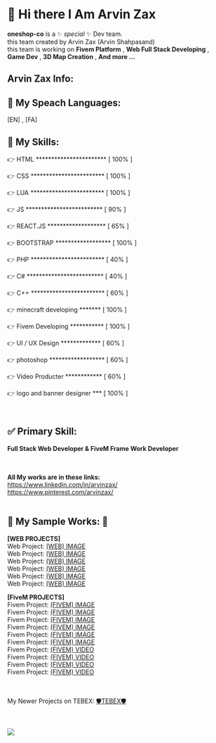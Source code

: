 <h1>👋 Hi there I Am Arvin Zax</h1>

**oneshop-co** is a ✨ _special_ ✨ Dev team.<br>
this team created by Arvin Zax (Arvin Shahpasand)<br>
this team is working on **Fivem Platform** , **Web Full Stack Developing** , **Game Dev** , **3D Map Creation** , **And more ...**

<h2>Arvin Zax Info:</h2>

<h2>📢 My Speach Languages:</h2>
[EN] , [FA]

<h2>💎 My Skills:</h2>
<p>👉 HTML *********************** [ 100% ]</p>
<p>👉 CSS ************************ [ 100% ]</p>
<p>👉 LUA ************************ [ 100% ]</p>
<p>👉 JS ************************* [ 90% ]</p>
<p>👉 REACT.JS ******************* [ 65% ]</p>
<p>👉 BOOTSTRAP ****************** [ 100% ]</p>
<p>👉 PHP ************************ [ 40% ]</p>
<p>👉 C# ************************* [ 40% ]</p>
<p>👉 C++ ************************ [ 60% ]</p>
<p>👉 minecraft developing ******* [ 100% ]</p>
<p>👉 Fivem Developing *********** [ 100% ]</p>
<p>👉 UI / UX Design ************* [ 60% ]</p>
<p>👉 photoshop ****************** [ 60% ]</p>
<p>👉 Video Producter ************ [ 60% ]</p>
<p>👉 logo and banner designer *** [ 100% ]</p>
<br>
<h2>✅ Primary Skill:</h2>

**Full Stack Web Developer & FiveM Frame Work Developer**

<br><br>
**All My works are in these links:**
<br>https://www.linkedin.com/in/arvinzax/
<br>https://www.pinterest.com/arvinzax/
<br><br>

<h2>💢 My Sample Works: 💢</h2>

**[WEB PROJECTS]**
<br>Web Project: <a target="_blank" href="https://media.discordapp.net/attachments/979691021908733965/1083104148557398056/Annotation_2023-03-08_223415.png">(WEB) IMAGE</a>
<br>Web Project: <a target="_blank" href="https://media.discordapp.net/attachments/979691021908733965/1083104148838420531/Annotation_2023-03-08_223507.png">(WEB) IMAGE</a>
<br>Web Project: <a target="_blank" href="https://media.discordapp.net/attachments/979691021908733965/1083104149115261008/purple-free-admin-dashboard-e1597995165506.png">(WEB) IMAGE</a>
<br>Web Project: <a target="_blank" href="https://media.discordapp.net/attachments/927360175445250060/1089614143755132968/Annotation_2023-03-26_222823.png">(WEB) IMAGE</a>
<br>Web Project: <a target="_blank" href="https://media.discordapp.net/attachments/927360175445250060/1092907312097796146/image.png">(WEB) IMAGE</a>
<br>Web Project: <a target="_blank" href="https://media.discordapp.net/attachments/927360175445250060/1092907312097796146/image.png">(WEB) IMAGE</a>


**[FiveM PROJECTS]**
<br>Fivem Project: <a target="_blank" href="https://media.discordapp.net/attachments/1055191788035506246/1055192285530296320/[FIVEM] IMAGE.png">(FIVEM) IMAGE</a>
<br>Fivem Project: <a target="_blank" href="https://media.discordapp.net/attachments/1055361559838326854/1055362383457042432/[FIVEM] IMAGE.png">(FIVEM) IMAGE</a>
<br>Fivem Project: <a target="_blank" href="https://media.discordapp.net/attachments/1060676777946644670/1060678582990557226/Annotation_2023-01-06_011309.png">(FIVEM) IMAGE</a>
<br>Fivem Project: <a target="_blank" href="https://media.discordapp.net/attachments/1073590030204944454/1073590279547916390/Annotation_2023-02-10_154152.png">(FIVEM) IMAGE</a>
<br>Fivem Project: <a target="_blank" href="https://media.discordapp.net/attachments/1055361674179256410/1055362711350947840/green-fluid-background-frame_53876-114482_1.png">(FIVEM) IMAGE</a>
<br>Fivem Project: <a target="_blank" href="https://media.discordapp.net/attachments/1055361716197793812/1055363151933231124/green-fluid-background-frame_53876-114482_2.png">(FIVEM) IMAGE</a>
<br>Fivem Project: <a target="_blank" href="https://cdn.discordapp.com/attachments/1055361848075100202/1055364835455545424/Dd2.mp4">(FIVEM) VIDEO</a>
<br>Fivem Project: <a target="_blank" href="https://cdn.discordapp.com/attachments/932637745162096671/1047928328075608104/radial-menu.mp4">(FIVEM) VIDEO</a>
<br>Fivem Project: <a target="_blank" href="https://cdn.discordapp.com/attachments/1055361753145425970/1055363522600648794/NEWBIE_ONESHOP.mp4">(FIVEM) VIDEO</a>
<br>Fivem Project: <a target="_blank" href="https://cdn.discordapp.com/attachments/1078395244447543297/1078408422250266714/headlight.mp4">(FIVEM) VIDEO</a>

<br><br>My Newer Projects on TEBEX: <a target="_blank" href="https://oneshop.tebex.io/">🛡TEBEX🛡</a>

<br><br>
<a href="https://visitcount.itsvg.in">
  <img src="https://visitcount.itsvg.in/api?id=oneshop-co&label=Profile%20Views&color=2&icon=0&pretty=false" />
</a>
